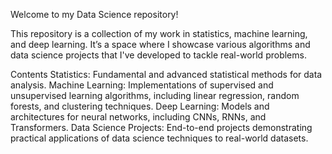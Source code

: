 Welcome to my Data Science repository! 

This repository is a collection of my work in statistics, machine learning, and deep learning. 
It’s a space where I showcase various algorithms and data science projects that I've developed to tackle real-world problems.

Contents
Statistics: Fundamental and advanced statistical methods for data analysis.
Machine Learning: Implementations of supervised and unsupervised learning algorithms, including linear regression, random forests, and clustering techniques.
Deep Learning: Models and architectures for neural networks, including CNNs, RNNs, and Transformers.
Data Science Projects: End-to-end projects demonstrating practical applications of data science techniques to real-world datasets.
